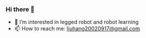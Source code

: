 ### Hi there 👋
<!--
<img align=right height="270" width="260" src="assets/infantry.png" />
-->

<!-- - 🔭 I’m currently studying in Xi'an University of Technology -->
- 🌱 I’m interested in legged robot and robot learning
- 📫 How to reach me: liuhang20020917@gmail.com
<!-- - You might want to check my personal website at https://66lau.github.io -->


<!--

### Languages and Frameworks
<img height="16" width="16" src="https://cdn.simpleicons.org/c/#A8B9CC" /> <img height="16" width="16" src="https://cdn.simpleicons.org/c++/#00599C" />
<img height="16" width="16" src="https://cdn.simpleicons.org/python/#3776AB" />
<img height="16" width="16" src="https://cdn.simpleicons.org/git/#F05016" />
<img height="16" width="16" src="https://cdn.simpleicons.org/cmake/#064F8C" />
<img height="16" width="16" src="https://cdn.simpleicons.org/opencv/#5C3EE8" />
<img height="16" width="16" src="https://cdn.simpleicons.org/ros/#22314E" />
<img height="16" width="16" src="https://cdn.simpleicons.org/ubuntu/#E95420" />





<img  src="https://github-readme-streak-stats.herokuapp.com/?user=66Lau&theme=github_dark" alt="66Lau" width="35%" />


Here are some ideas to get you started:

- 🔭 I’m currently working on ...
- 🌱 I’m currently learning ...
- 👯 I’m looking to collaborate on ...
- 🤔 I’m looking for help with ...
- 💬 Ask me about ...
- 📫 How to reach me: ...
- 😄 Pronouns: ...
- ⚡ Fun fact: ...
-->
